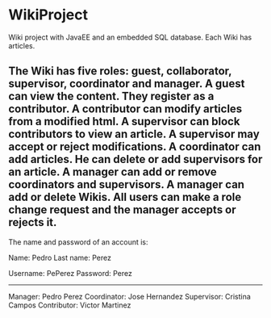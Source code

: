 # WikiProject
Wiki project with JavaEE and an embedded SQL database. Each Wiki has articles. 

The Wiki has five roles: guest, collaborator, supervisor, coordinator and manager. 
A guest can view the content. They register as a contributor. 
A contributor can modify articles from a modified html. 
A supervisor can block contributors to view an article.
A supervisor may accept or reject modifications. 
A coordinator can add articles. He can delete or add supervisors for an article. 
A manager can add or remove coordinators and supervisors. 
A manager can add or delete Wikis. 
All users can make a role change request and the manager accepts or rejects it. 
--------------------------------------------------------------------------------
The name and password of an account is:

Name: Pedro
Last name: Perez

Username: PePerez
Password: Perez

--------------------------------------------------------------------------------

Manager: Pedro Perez
Coordinator: Jose Hernandez
Supervisor: Cristina Campos
Contributor: Victor Martinez
